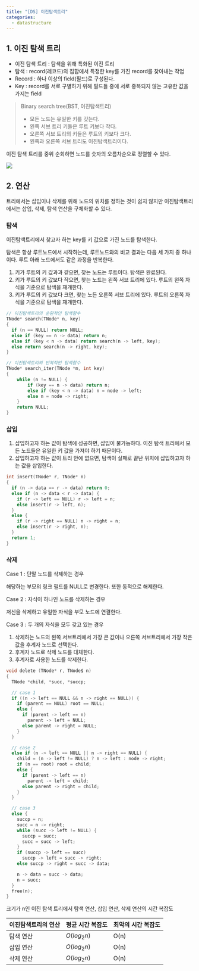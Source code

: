 ```yaml
---
title: "[DS] 이진탐색트리"
categories: 
  - datastructure
---
```

## 1. 이진 탐색 트리

- 이진 탐색 트리 : 탐색을 위해 특화된 이진 트리
- 탐색 : record(레코드)의 집합에서 특정한 key를 가진 record를 찾아내는 작업
- Record : 하나 이상의 field(필드)로 구성된다.
- Key : record를 서로 구별하기 위해 필드들 중에 서로 중복되지 않는 고유한 값을 가지는 field

>Binary search tree(BST, 이진탐색트리)
>
>- 모든 노드는 유일한 키를 갖는다.
>- 왼쪽 서브 트리 키들은 루트 키보다 작다.
>- 오른쪽 서브 트리의 키들은 루트의 키보다 크다.
>- 왼쪽과 오른쪽 서브 트리도 이진탐색트리이다.

이진 탐색 트리를 중위 순회하면 노드를 숫자의 오름차순으로 정렬할 수 있다.

<img src="..\..\img\post\ds\bst.png" />

## 2. 연산

트리에서는 삽입이나 삭제를 위해 노드의 위치를 정하는 것이 쉽지 않지만 이진탐색트리에서는 삽입, 삭제, 탐색 연산을 구체화할 수 있다.

### 탐색

이진탐색트리에서 찾고자 하는 key를 키 값으로 가진 노드를 탐색한다.

탐색은 항상 루트노드에서 시작하는데, 루트노드와의 비교 결과는 다음 세 가지 중 하나이다. 루트 아래 노드에서도 같은 과정을 반복한다.

1. 키가 루트의 키 값과과 같으면, 찾는 노드는 루트이다. 탐색은 완료된다.
2. 키가 루트의 키 값보다 작으면, 찾는 노드는 왼쪽 서브 트리에 있다. 루트의 왼쪽 자식을 기준으로 탐색을 재개한다.
3. 키가 루트의 키 값보다 크면, 찾는 노든 오른쪽 서브 트리에 있다. 루트의 오른쪽 자식을 기준으로 탐색을 재개한다.

```c
// 이진탐색트리의 순환적인 탐색함수
TNode* search(TNode* n, key)
{
  if (n == NULL) return NULL;
  else if (key == n -> data) return n;
  else if (key < n -> data) return search(n -> left, key);
  else return search(n -> right, key);
}

// 이진탐색트리의 반복적인 탐색함수
TNode* search_iter(TNode *m, int key)
{
    while (n != NULL) {
        if (key == n -> data) return n;
        else if (key < n -> data) n = node -> left;
        else n = node -> right;
    }
    return NULL;
}
```

### 삽입

1. 삽입하고자 하는 값이 탐색에 성공하면, 삽입이 불가능하다. 이진 탐색 트리에서 모든 노드들은 유일한 키 값을 가져야 하기 때문이다.
2. 삽입하고자 하는 값이 트리 안에 없으면, 탐색이 실패로 끝난 위치에 삽입하고자 하는 값을 삽입한다.

```c
int insert(TNode* r, TNode* n)
{
  if (n -> data == r -> data) return 0;
  else if (n -> data < r -> data) {
    if (r -> left == NULL) r -> left = n;
    else insert(r -> left, n);
  }
  else {
    if (r -> right == NULL) n -> right = n;
    else insert(r -> right, n);
  }
  return 1;
}
```

### 삭제

Case 1 : 단말 노드를 삭제하는 경우

해당하는 부모의 링크 필드를 NULL로 변경한다. 또한 동적으로 해제한다.

Case 2 : 자식이 하나인 노드를 삭제하는 경우

저신을 삭제하고 유일한 자식을 부모 노드에 연결한다.

Case 3 : 두 개의 자식을 모두 갖고 있는 경우

1. 삭제하는 노드의 왼쪽 서브트리에서 가장 큰 값이나 오른쪽 서브트리에서 가장 작은 값을 후계자 노드로 선택한다.
2. 후계자 노드로 삭제 노드를 대체한다.
3. 후계자로 사용한 노드를 삭제한다. 

```c
void delete (TNode* r, TNode$ n)
{
  TNode *child, *succ, *succp;

  // case 1
  if ((n -> left == NULL && n -> right == NULL)) {
    if (parent == NULL) root == NULL;
    else {
      if (parent -> left == n)
        parent -> left = NULL;
      else parent -> right = NULL;
    }
  }

  // case 2
  else if (n -> left == NULL || n -> right == NULL) {
    child = (n -> left != NULL) ? n -> left : node -> right;
    if (n == root) root = child;
    else {
      if (parent -> left == n)
        parent -> left = child;
      else parent -> right = child;
    }
  }

  // case 3
  else {
    succp = n;
    succ = n -> right;
    while (succ -> left != NULL) {
      succp = succ;
      succ = succ -> left;
    }
    if (succp -> left == succ)
      succp -> left = succ -> right;
    else succp -> right = succ -> data;

    n -> data = succ -> data;
    n = succ;
  }
  free(n);
}
```

크기가 n인 이진 탐색 트리에서 탐색 연산, 삽입 연산, 삭제 연산의 시간 복잡도

|이진탐색트리의 연산|평균 시간 복잡도|최악의 시간 복잡도|
|---|---|---|
|탐색 연산|$O(log_2n)$|O(n)|
|삽입 연산|$O(log_2n)$|O(n)|
|삭제 연산|$O(log_2n)$|O(n)|
